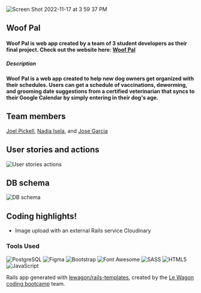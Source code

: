 ![Screen Shot 2022-11-17 at 3 59 37 PM](https://user-images.githubusercontent.com/100665876/204125004-51e31053-eb51-4986-8971-c0dd27d6d1ad.jpeg)

## Woof Pal
#### Woof Pal is web app created by a team of 3 student developers as their final project. Check out the website here: [Woof Pal](http://www.woofpal.net/)

##### Description

#### Woof Pal is a web app created to help new dog owners get organized with their schedules. Users can get a schedule of vaccinations, deworming, and grooming date suggestions from a certified veterinarian that syncs to their Google Calendar by simply entering in their dog's age.

## Team members

[Joel Pickell](https://github.com/Guavalines), [Nadia Isela](https://github.com/nadialguno), and [Jose Garcia](https://github.com/pepe371)

## User stories and actions

![User stories   actions](https://user-images.githubusercontent.com/100665876/174163603-4cb10130-cff0-45c7-9672-1d37bb71e604.jpeg)

## DB schema

![DB schema](https://user-images.githubusercontent.com/100665876/174167633-29ecb89d-378c-40db-8351-6443905accfa.jpeg)

## Coding highlights!

- Image upload with an external Rails service Cloudinary

### Tools Used

![PostgreSQL](https://img.shields.io/badge/PostgreSQL-316192?style=for-the-badge&logo=postgresql&logoColor=white)
![Figma](https://img.shields.io/badge/Figma-F24E1E?style=for-the-badge&logo=figma&logoColor=white)
![Bootstrap](https://img.shields.io/badge/Bootstrap-563D7C?style=for-the-badge&logo=bootstrap&logoColor=white)
![Font Awesome](https://img.shields.io/badge/Font_Awesome-339AF0?style=for-the-badge&logo=fontawesome&logoColor=white)
![SASS](https://img.shields.io/badge/Sass-CC6699?style=for-the-badge&logo=sass&logoColor=white)
![HTML5](https://img.shields.io/badge/HTML5-E34F26?style=for-the-badge&logo=html5&logoColor=white)
![JavaScript](https://img.shields.io/badge/JavaScript-323330?style=for-the-badge&logo=javascript&logoColor=F7DF1E)

















Rails app generated with [lewagon/rails-templates](https://github.com/lewagon/rails-templates), created by the [Le Wagon coding bootcamp](https://www.lewagon.com) team.
